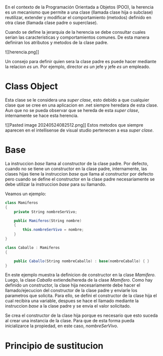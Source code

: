 En el contexto de la Programación Orientada a Objetos (POO), la herencia es un mecanismo que permite a una clase (llamada clase hija o subclase) reutilizar, extender y modificar el comportamiento (metodos) definido en otra clase (llamada clase padre o superclase).

Cuando se define la jerarquia de la herencia se debe consultar cuales serian las caracteristicas y comportamientos comunes. De esta manera definiran los atributos y metodos de la clase padre.

![[herencia.png]]

Un consejo para definir quien sera la clase padre es puede hacer mediante la relacion *es un*. Por ejemplo, director  *es un* jefe y jefe *es un* empleado.

# Class Object
Esta clase se le considera una *super clase*, esto debido a que cualquier clase que se cree en una aplicacion en .net siempre heredara de esta clase. Aun que no se pueda observar que se hereda de esta *super clase*, internamente se hace esta herencia.

![[Pasted image 20240524082512.png]]
Estos metodos que siempre aparecen en el intellisense de visual studio pertenecen a esa *super clase*.

# Base
La instruccion *base* llama al constructor de la clase padre. Por defecto, cuando no se tiene un constructor en la clase padre, internamente, las clases hijas tiene la instruccion *base* que llama al constructor por defecto pero cuando se define el constructor en la clase padre necesariamente se debe utilizar la instruccion *base* para su llamando.

Veamos un ejemplo:

```C#
class Mamiferos
{
	private String nombreSerVivo;

	public Mamiferos(String nombre)
	{
		this.nombreSerVivo = nombre;
	}
}

class Caballo : Mamiferos
{

	public Caballo(String nombreCaballo) : base(nombreCaballo) { }
}
```

En este ejemplo muestra la definicion de constructor en la clase *Mamifero*. Luego, la clase *Caballo* extiende/hereda de la clase *Mamifero*. Como hay definido un constructor, la clase hija necesariamente debe hacer el llamado/ejecucion del constructor de la clase padre y enviarle los parametros que solicita. Para ello, se defini el constructor de la clase hija el cual recibira una variable, despues se hace el llamado mediante la instruccion *base* a la clase padre y se envia el valor solicitado.

Se crea el constructor de la clase hija porque es necesario que esto suceda al crear una instancia de la clase. Para que de esta forma pueda inicializarce la propiedad, en este caso, *nombreSerVivo*.

# Principio de sustitucion
